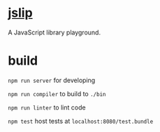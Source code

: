 # [jslip](https://c-dante.github.io/jslip)
A JavaScript library playground.

# build

`npm run server` for developing

`npm run compiler` to build to `./bin`

`npm run linter` to lint code

`npm test` host tests at `localhost:8080/test.bundle`

